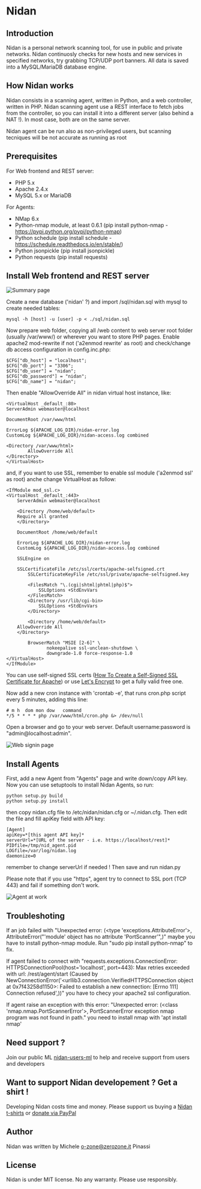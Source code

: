 Nidan
=====

Introduction
------------

Nidan is a personal network scanning tool, for use in public and private networks. Nidan continuosly checks for new hosts and new services in 
specified networks, try grabbing TCP/UDP port banners. All data is saved into a MySQL/MariaDB database engine.

How Nidan works
---------------

Nidan consists in a scanning agent, written in Python, and a web controller, written in PHP. Nidan scanning agent use a REST interface to fetch jobs from the controller,
so you can install it into a different server (also behind a NAT !). In most case, both are on the same server.

Nidan agent can be run also as non-privileged users, but scanning tecniques will be not accurate as running as root

## Prerequisites 

For Web frontend and REST server:
* PHP 5.x
* Apache 2.4.x
* MySQL 5.x or MariaDB

For Agents:
* NMap 6.x
* Python-nmap module, at least 0.6.1 (pip install python-nmap - https://pypi.python.org/pypi/python-nmap)
* Python schedule (pip install schedule - https://schedule.readthedocs.io/en/stable/)
* Python jsonpickle (pip install jsonpickle)
* Python requests (pip install requests)

## Install Web frontend and REST server

![Summary page](assets/screenshot_4.jpg "Summary page")

Create a new database ('nidan' ?) and import /sql/nidan.sql with mysql to create needed tables:

    mysql -h [host] -u [user] -p < ./sql/nidan.sql

Now prepare web folder, copying all /web content to web server root folder (usually /var/www/) or wherever you want to store PHP pages.
Enable apache2 mod-rewrite if not ('a2enmod rewrite' as root) and check/change db access configuration in config.inc.php:

    $CFG["db_host"] = "localhost";
    $CFG["db_port"] = "3306";
    $CFG["db_user"] = "nidan";
    $CFG["db_password"] = "nidan";
    $CFG["db_name"] = "nidan";

Then enable "AllowOverride All" in nidan virtual host instance, like:

    <VirtualHost _default_:80>
	ServerAdmin webmaster@localhost

	DocumentRoot /var/www/html

	ErrorLog ${APACHE_LOG_DIR}/nidan-error.log
	CustomLog ${APACHE_LOG_DIR}/nidan-access.log combined

	<Directory /var/www/html>
    	    AllowOverride All
	</Directory>
    </VirtualHost>

and, if you want to use SSL, remember to enable ssl module ('a2enmod ssl' as root) anche change VirtualHost as follow:

    <IfModule mod_ssl.c>
	<VirtualHost _default_:443>
	    ServerAdmin webmaster@localhost

	    <Directory /home/web/default>
		Require all granted
	    </Directory>

	    DocumentRoot /home/web/default

	    ErrorLog ${APACHE_LOG_DIR}/nidan-error.log
	    CustomLog ${APACHE_LOG_DIR}/nidan-access.log combined

	    SSLEngine on

	    SSLCertificateFile /etc/ssl/certs/apache-selfsigned.crt
            SSLCertificateKeyFile /etc/ssl/private/apache-selfsigned.key

            <FilesMatch "\.(cgi|shtml|phtml|php)$">
                SSLOptions +StdEnvVars
            </FilesMatch>
            <Directory /usr/lib/cgi-bin>
                SSLOptions +StdEnvVars
            </Directory>

            <Directory /home/web/default>
		AllowOverride All
	    </Directory>

            BrowserMatch "MSIE [2-6]" \
                   nokeepalive ssl-unclean-shutdown \
                   downgrade-1.0 force-response-1.0
	</VirtualHost>
    </IfModule>

You can use self-signed SSL certs ([How To Create a Self-Signed SSL Certificate for Apache](https://www.digitalocean.com/community/tutorials/how-to-create-a-self-signed-ssl-certificate-for-apache-in-ubuntu-16-04)) 
or use [Let's Encrypt](https://letsencrypt.org/) to get a fully valid free one.

Now add a new cron instance with 'crontab -e', that runs cron.php script every 5 minutes, adding this line:

    # m h  dom mon dow   command
    */5 * * * * php /var/www/html/cron.php &> /dev/null

Open a browser and go to your web server. Default username:password is "admin@localhost:admin".

![Web signin page](assets/screenshot_2.jpg "Web signin page")

## Install Agents

First, add a new Agent from "Agents" page and write down/copy API key. Now you can use setuptools to install Nidan Agents, so run:

    python setup.py build
    python setup.py install

then copy nidan.cfg file to /etc/nidan/nidan.cfg or ~/.nidan.cfg. Then edit the file and fill apiKey field with API key:

    [Agent]
    apiKey=*[this agent API key]*
    serverUrl=*[URL of the server - i.e. https://localhost/rest]*
    PIDfile=/tmp/nid_agent.pid
    LOGfile=/var/log/nidan.log
    daemonize=0

remember to change serverUrl if needed ! Then save and run nidan.py

Please note that if you use "https", agent try to connect to SSL port (TCP 443) and fail if something don't work.

![Agent at work](assets/screenshot_1.jpg "Agent at work")

## Troubleshoting

If an job failed with "Unexpected error: (<type 'exceptions.AttributeError'>, AttributeError("'module' object has no attribute 'PortScanner'",)" maybe you have to install python-nmap module. Run "sudo pip install python-nmap" to fix.

If agent failed to connect with "requests.exceptions.ConnectionError: HTTPSConnectionPool(host='localhost', port=443): Max retries exceeded with url: /rest/agent/start (Caused by NewConnectionError('<urllib3.connection.VerifiedHTTPSConnection object at 0x7f43258d1150>: Failed to establish a new connection: [Errno 111] Connection refused',))" you have to checy your apache2 ssl configuration.

If agent raise an exception with this error: "Unexpected error: (<class 'nmap.nmap.PortScannerError'>, PortScannerError exception nmap program was not found in path." you need to install nmap with 'apt install nmap'

## Need support ?

Join our public ML [nidan-users-ml](https://groups.google.com/forum/#!forum/nidan-users-ml "Nidan users ML") to help and receive support from users and developers

## Want to support Nidan developement ? Get a shirt !

Developing Nidan costs time and money. Please support us buying a [Nidan t-shirts](https://shop.spreadshirt.it/Nidan/) or [donate via PayPal](https://PayPal.Me/MichelePinassi)

## Author

Nidan was written by Michele <o-zone@zerozone.it> Pinassi

## License

Nidan is under MIT license. No any warranty. Please use responsibly.

